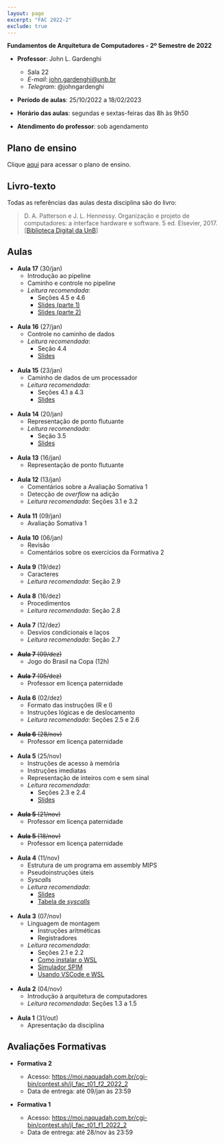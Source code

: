 ```yaml
---
layout: page
excerpt: "FAC 2022-2"
exclude: true
---
```


**Fundamentos de Arquitetura de Computadores - 2º Semestre de 2022**

* **Professor**: John L. Gardenghi
  + Sala 22
  + *E-mail*: john.gardenghi@unb.br
  + *Telegram*: @johngardenghi

* **Período de aulas**: 25/10/2022 a 18/02/2023
* **Horário das aulas**: segundas e sextas-feiras das 8h às 9h50
* **Atendimento do professor**: sob agendamento

## Plano de ensino

Clique <a href="plano_fac_2022_2.pdf" target="_blank">aqui</a> para acessar o plano de ensino.

## Livro-texto

Todas as referências das aulas desta disciplina são do livro:

> D. A. Patterson e J. L. Hennessy. Organização e projeto de computadores: a interface hardware e software. 5 ed. Elsevier, 2017. [<a href="https://integrada.minhabiblioteca.com.br/books/9788535287943" target="_blank">Biblioteca Digital da UnB</a>]

## Aulas

* **Aula 17** (30/jan)
  + Introdução ao pipeline
  + Caminho e controle no pipeline
  + *Leitura recomendada*:
    + Seções 4.5 e 4.6
    + [Slides (parte 1)](4_arquitetura-processador_aula03.pdf)
    + [Slides (parte 2)](4_arquitetura-processador_aula04.pdf)
<br><br>
* **Aula 16** (27/jan)
  + Controle no caminho de dados
  + *Leitura recomendada*:
    + Seção 4.4
    + [Slides](4_arquitetura-processador_aula02.pdf)
<br><br>
* **Aula 15** (23/jan)
  + Caminho de dados de um processador
  + *Leitura recomendada*:
    + Seções 4.1 a 4.3
    + [Slides](4_arquitetura-processador_aula01.pdf)
<br><br>
* **Aula 14** (20/jan)
  + Representação de ponto flutuante
  + *Leitura recomendada*:
    + Seção 3.5
    + [Slides](3_aritmetica_computacional_aula-05.pdf)
<br><br>
* **Aula 13** (16/jan)
  + Representação de ponto flutuante
<br><br>
* **Aula 12** (13/jan)
  + Comentários sobre a Avaliação Somativa 1
  + Detecção de *overflow* na adição
  + *Leitura recomendada*: Seções 3.1 e 3.2
<br><br>
* **Aula 11** (09/jan)
  + Avaliação Somativa 1
<br><br>
* **Aula 10** (06/jan)
  + Revisão
  + Comentários sobre os exercícios da Formativa 2
<br><br>
* **Aula 9** (19/dez)
  + Caracteres
  + *Leitura recomendada*: Seção 2.9
<br><br>
* **Aula 8** (16/dez)
  + Procedimentos
  + *Leitura recomendada*: Seção 2.8
<br><br>
* **Aula 7** (12/dez)
  + Desvios condicionais e laços
  + *Leitura recomendada*: Seção 2.7
<br><br>
* ~~**Aula 7** (09/dez)~~
  + Jogo do Brasil na Copa (12h)
<br><br>
* ~~**Aula 7** (05/dez)~~
  + Professor em licença paternidade
<br><br>
* **Aula 6** (02/dez)
  + Formato das instruções (R e I)
  + Instruções lógicas e de deslocamento
  + *Leitura recomendada*: Seções 2.5 e 2.6
<br><br>
* ~~**Aula 6** (28/nov)~~
  + Professor em licença paternidade
<br><br>
* **Aula 5** (25/nov)
  + Instruções de acesso à memória
  + Instruções imediatas
  + Representação de inteiros com e sem sinal
  + *Leitura recomendada*:
    + Seções 2.3 e 2.4
    + <a href="2_linguagem_montagem_aula-02.pdf" target="_blank">Slides</a>
<br><br>
* ~~**Aula 5** (21/nov)~~
  + Professor em licença paternidade
<br><br>
* ~~**Aula 5** (18/nov)~~
  + Professor em licença paternidade
<br><br>
* **Aula 4** (11/nov)
  + Estrutura de um programa em assembly MIPS
  + Pseudoinstruções úteis
  + *Syscalls*
  + *Leitura recomendada*:
    + <a href="2_linguagem_montagem_aula-01.pdf" target="_blank">Slides</a>
    + <a href="https://www.doc.ic.ac.uk/lab/secondyear/spim/node8.html" target="_blank">Tabela de *syscalls*</a>
<br><br>
* **Aula 3** (07/nov)
  + Linguagem de montagem
    + Instruções aritméticas
    + Registradores
  + *Leitura recomendada*:
    + Seções 2.1 e 2.2
    + <a href="https://docs.microsoft.com/pt-br/windows/wsl/install" target="_blank">Como instalar o WSL</a>
    + <a href="https://spimsimulator.sourceforge.net/" target="_blank">Simulador SPIM</a>
    + <a href="https://learn.microsoft.com/pt-br/windows/wsl/tutorials/wsl-vscode">Usando VSCode e WSL</a>
<br><br>
* **Aula 2** (04/nov)
  + Introdução à arquitetura de computadores
  + *Leitura recomendada*: Seções 1.3 a 1.5
<br><br>
* **Aula 1** (31/out)
  + Apresentação da disciplina

## Avaliações Formativas

* **Formativa 2**
  + Acesso: <a href="https://moj.naquadah.com.br/cgi-bin/contest.sh/jl_fac_t01_f2_2022_2" target="_blank">https://moj.naquadah.com.br/cgi-bin/contest.sh/jl_fac_t01_f2_2022_2</a>
  + Data de entrega: até 09/jan às 23:59

* **Formativa 1**
  + Acesso: <a href="https://moj.naquadah.com.br/cgi-bin/contest.sh/jl_fac_t01_f1_2022_2" target="_blank">https://moj.naquadah.com.br/cgi-bin/contest.sh/jl_fac_t01_f1_2022_2</a>
  + Data de entrega: até 28/nov às 23:59